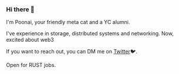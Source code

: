 ### Hi there 👋

I'm Poonai, your friendly meta cat and a YC alumni.

I've experience in storage, distributed systems and networking. Now, excited about web3

If you want to reach out, you can DM me on [Twitter](https://twitter.com/poonai_)🐦.  

Open for RUST jobs.
<!--
**balajijinnah/balajijinnah** is a ✨ _special_ ✨ repository because its `README.md` (this file) appears on your GitHub profile.

Here are some ideas to get you started:

- 🔭 I’m currently working on ...
- 🌱 I’m currently learning ...
- 👯 I’m looking to collaborate on ...
- 🤔 I’m looking for help with ...
- 💬 Ask me about ...
- 📫 How to reach me: ...
- 😄 Pronouns: ...
- ⚡ Fun fact: ...
-->
